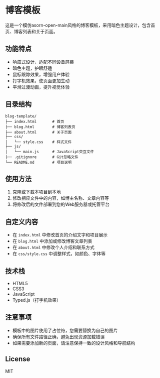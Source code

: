 # 博客模板

这是一个模仿asorn-open-main风格的博客模板，采用暗色主题设计，包含首页、博客列表和关于页面。

## 功能特点

- 响应式设计，适配不同设备屏幕
- 暗色主题，护眼舒适
- 鼠标跟踪效果，增强用户体验
- 打字机效果，使页面更加生动
- 平滑过渡动画，提升视觉体验

## 目录结构

```
blog-template/
├── index.html       # 首页
├── blog.html        # 博客列表页
├── about.html       # 关于页面
├── css/
│   └── style.css    # 样式文件
├── js/
│   └── main.js      # JavaScript交互文件
├── .gitignore       # Git忽略文件
└── README.md        # 项目说明
```

## 使用方法

1. 克隆或下载本项目到本地
2. 修改相应文件中的内容，如博主名称、文章内容等
3. 将修改后的文件部署到您的Web服务器或托管平台

## 自定义内容

- 在 `index.html` 中修改首页的介绍文字和项目展示
- 在 `blog.html` 中添加或修改博客文章列表
- 在 `about.html` 中修改个人介绍和联系方式
- 在 `css/style.css` 中调整样式，如颜色、字体等

## 技术栈

- HTML5
- CSS3
- JavaScript
- Typed.js（打字机效果）

## 注意事项

- 模板中的图片使用了占位符，您需要替换为自己的图片
- 确保所有文件路径正确，避免出现资源加载错误
- 如果需要添加新的页面，请注意保持一致的设计风格和导航结构

## License

MIT